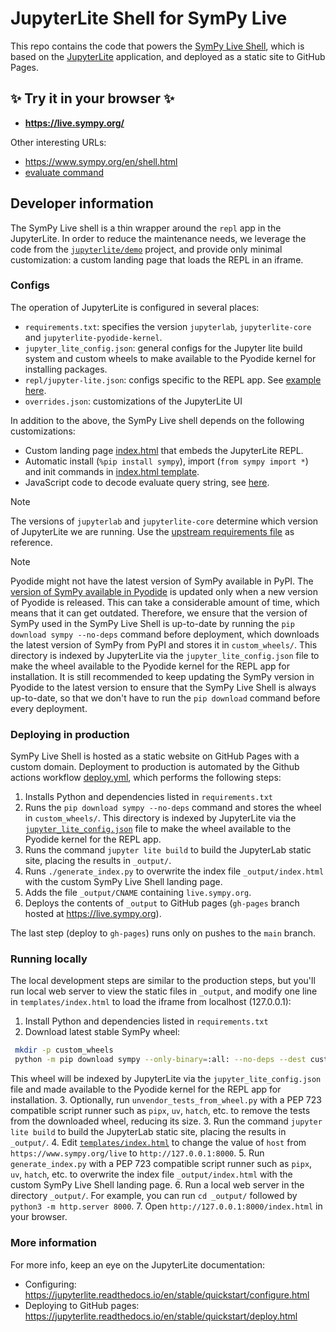 # JupyterLite Shell for SymPy Live 

This repo contains the code that powers the [SymPy Live Shell](https://live.sympy.org/),
which is based on the [JupyterLite](https://jupyterlite.readthedocs.io) application,
and deployed as a static site to GitHub Pages.


## ✨ Try it in your browser ✨

- **https://live.sympy.org/**

Other interesting URLs:
- https://www.sympy.org/en/shell.html
- [evaluate command](https://www.sympy.org/en/shell.html?evaluate=diff(sin(x)%2C%20x)%0A%23--%0A)



## Developer information

The SymPy Live shell is a thin wrapper around the `repl` app in the JupyterLite.
In order to reduce the maintenance needs,
we leverage the code from the [`jupyterlite/demo`](https://github.com/jupyterlite/demo) project,
and provide only minimal customization: a custom landing page that loads the REPL in an iframe.


### Configs

The operation of JupyterLite is configured in several places:
- `requirements.txt`: specifies the version `jupyterlab`, `jupyterlite-core` and `jupyterlite-pyodide-kernel`.
- `jupyter_lite_config.json`: general configs for the Jupyter lite build system and custom wheels to make available to the Pyodide kernel for installing packages.
- `repl/jupyter-lite.json`: configs specific to the REPL app. See [example here](https://github.com/ivanistheone/live/blob/357e60a228b43ac28ef835953d00f4495a429d78/repl/jupyter-lite.json).
- `overrides.json`: customizations of the JupyterLite UI

In addition to the above, the SymPy Live shell depends on the following customizations:
- Custom landing page [index.html](https://github.com/sympy/live/blob/main/templates/index.html) that embeds the JupyterLite REPL.
- Automatic install (`%pip install sympy`), import (`from sympy import *`) and init commands in [index.html template](https://github.com/sympy/live/blob/main/templates/index.html#L6-L11).
- JavaScript code to decode evaluate query string, see [here](https://github.com/sympy/live/blob/main/templates/index.html#L49-L56).

> [!NOTE]
> The versions of `jupyterlab` and `jupyterlite-core` determine which version of JupyterLite we are running.
> Use the [upstream requirements file](https://github.com/jupyterlite/demo/blob/main/requirements.txt) as reference.

> [!NOTE]
> Pyodide might not have the latest version of SymPy available in PyPI. The [version of SymPy available in Pyodide](https://github.com/pyodide/pyodide/tree/main/packages/sympy) is updated only when a new version of Pyodide is released. This can take a considerable amount of time, which means that it can get outdated.
> Therefore, we ensure that the version of SymPy used in the SymPy Live Shell is up-to-date by running the `pip download sympy --no-deps` command before deployment, which downloads the latest version of SymPy from PyPI and stores it in `custom_wheels/`. This directory is indexed by JupyterLite via the `jupyter_lite_config.json` file to make the wheel available to the Pyodide kernel for the REPL app for installation.
> It is still recommended to keep updating the SymPy version in Pyodide to the latest version to ensure that the SymPy Live Shell is always up-to-date, so that we don't have to run the `pip download` command before every deployment.


### Deploying in production

SymPy Live Shell is hosted as a static website on GitHub Pages with a custom domain.
Deployment to production is automated by the Github actions workflow [deploy.yml](https://github.com/sympy/live/blob/main/.github/workflows/deploy.yml),
which performs the following steps:

 1. Installs Python and dependencies listed in `requirements.txt`
 2. Runs the `pip download sympy --no-deps` command and stores the wheel in `custom_wheels/`. This directory is indexed by JupyterLite via the [`jupyter_lite_config.json`](jupyter_lite_config.json) file to make the wheel available to the Pyodide kernel
    for the REPL app.
 3. Runs the command `jupyter lite build` to build the JupyterLab static site, placing the results in `_output/`.
 4. Runs `./generate_index.py` to overwrite the index file `_output/index.html` with the custom SymPy Live Shell landing page.
 5. Adds the file `_output/CNAME` containing `live.sympy.org`.
 6. Deploys the contents of `_output` to GitHub pages (`gh-pages` branch hosted at https://live.sympy.org).

The last step (deploy to `gh-pages`) runs only on pushes to the `main` branch.


### Running locally

The local development steps are similar to the production steps,
but you'll run local web server to view the static files in `_output`,
and modify one line in `templates/index.html` to load the iframe from localhost (127.0.0.1):

 1. Install Python and dependencies listed in `requirements.txt`
 2. Download latest stable SymPy wheel:

   ```bash
    mkdir -p custom_wheels
    python -m pip download sympy --only-binary=:all: --no-deps --dest custom_wheels
   ```

   This wheel will be indexed by JupyterLite via the `jupyter_lite_config.json` file and made available to the Pyodide kernel for the REPL app for installation.
 3. Optionally, run `unvendor_tests_from_wheel.py` with a PEP 723 compatible script runner such as `pipx`, `uv`, `hatch`, etc. to remove the tests from the downloaded wheel, reducing its size.
 3. Run the command `jupyter lite build` to build the JupyterLab static site, placing the results in `_output/`.
 4. Edit [`templates/index.html`](https://github.com/sympy/live/blob/main/templates/index.html#L3)
    to change the value of `host` from `https://www.sympy.org/live` to `http://127.0.0.1:8000`.
 5. Run `generate_index.py` with a PEP 723 compatible script runner such as `pipx`, `uv`, `hatch`, etc. to overwrite the index file `_output/index.html` with the custom SymPy Live Shell landing page.
 6. Run a local web server in the directory `_output/`. For example, you can run `cd _output/` followed by `python3 -m http.server 8000`.
 7. Open `http://127.0.0.1:8000/index.html` in your browser.



### More information

For more info, keep an eye on the JupyterLite documentation:

- Configuring: https://jupyterlite.readthedocs.io/en/stable/quickstart/configure.html
- Deploying to GitHub pages: https://jupyterlite.readthedocs.io/en/stable/quickstart/deploy.html

